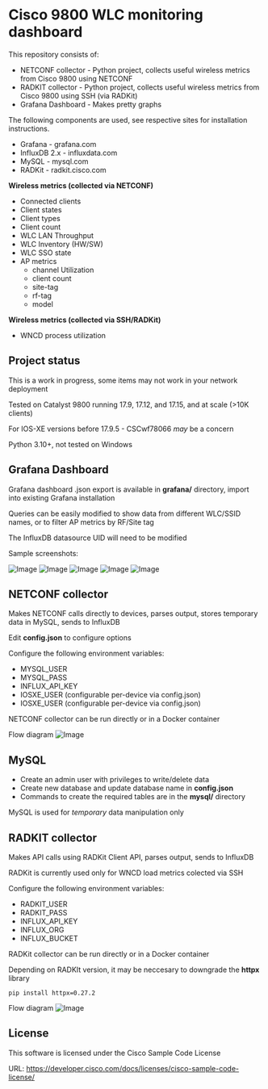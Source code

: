 # Cisco 9800 WLC monitoring dashboard

This repository consists of:

- NETCONF collector - Python project, collects useful wireless metrics from Cisco 9800 using NETCONF
- RADKIT collector - Python project, collects useful wireless metrics from Cisco 9800 using SSH (via RADKit)
- Grafana Dashboard - Makes pretty graphs

The following components are used, see respective sites for installation instructions.
- Grafana - grafana.com
- InfluxDB 2.x - influxdata.com
- MySQL - mysql.com
- RADKit - radkit.cisco.com

**Wireless metrics (collected via NETCONF)**

- Connected clients
- Client states
- Client types
- Client count
- WLC LAN Throughput
- WLC Inventory (HW/SW)
- WLC SSO state
- AP metrics
  - channel Utilization
  - client count
  - site-tag
  - rf-tag
  - model

**Wireless metrics (collected via SSH/RADKit)**
- WNCD process utilization

## Project status

This is a work in progress, some items may not work in your network deployment

Tested on Catalyst 9800 running 17.9, 17.12, and 17.15, and at scale (>10K clients)

For IOS-XE versions before 17.9.5 - CSCwf78066 _may_ be a concern

Python 3.10+, not tested on Windows

## Grafana Dashboard

Grafana dashboard .json export is available in **grafana/** directory, import into existing Grafana installation

Queries can be easily modified to show data from different WLC/SSID names, or to filter AP metrics by RF/Site tag

The InfluxDB datasource UID will need to be modified

Sample screenshots:

![Image](https://github.com/Johnny8Bit/wifi-dashboard/blob/main/images/client-capabilities.png)
![Image](https://github.com/Johnny8Bit/wifi-dashboard/blob/main/images/client-summary.png)
![Image](https://github.com/Johnny8Bit/wifi-dashboard/blob/main/images/radios-channel-utilization.png)
![Image](https://github.com/Johnny8Bit/wifi-dashboard/blob/main/images/radios-client-count.png)
![Image](https://github.com/Johnny8Bit/wifi-dashboard/blob/main/images/wlc-summary.png)

## NETCONF collector

Makes NETCONF calls directly to devices, parses output, stores temporary data in MySQL, sends to InfluxDB

Edit **config.json** to configure options

Configure the following environment variables:
- MYSQL_USER
- MYSQL_PASS
- INFLUX_API_KEY
- IOSXE_USER (configurable per-device via config.json)
- IOSXE_USER (configurable per-device via config.json)

NETCONF collector can be run directly or in a Docker container

Flow diagram
![Image](https://github.com/Johnny8Bit/wifi-dashboard/blob/main/images/netconf-flow.png)

## MySQL

- Create an admin user with privileges to write/delete data
- Create new database and update database name in **config.json**
- Commands to create the required tables are in the **mysql/** directory

MySQL is used for _temporary_ data manipulation only

## RADKIT collector

Makes API calls using RADKit Client API, parses output, sends to InfluxDB

RADKit is currently used only for WNCD load metrics colected via SSH

Configure the following environment variables:
- RADKIT_USER
- RADKIT_PASS
- INFLUX_API_KEY
- INFLUX_ORG
- INFLUX_BUCKET

RADKit collector can be run directly or in a Docker container

Depending on RADKIt version, it may be neccesary to downgrade the __httpx__ library
```
pip install httpx=0.27.2
```
Flow diagram
![Image](https://github.com/Johnny8Bit/wifi-dashboard/blob/main/images/ssh-flow.png)

## License

This software is licensed under the Cisco Sample Code License

URL: https://developer.cisco.com/docs/licenses/cisco-sample-code-license/



